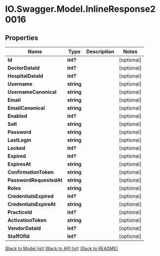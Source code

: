 # IO.Swagger.Model.InlineResponse20016
## Properties

Name | Type | Description | Notes
------------ | ------------- | ------------- | -------------
**Id** | **int?** |  | [optional] 
**DoctorDataId** | **int?** |  | [optional] 
**HospitalDataId** | **int?** |  | [optional] 
**Username** | **string** |  | [optional] 
**UsernameCanonical** | **string** |  | [optional] 
**Email** | **string** |  | [optional] 
**EmailCanonical** | **string** |  | [optional] 
**Enabled** | **int?** |  | [optional] 
**Salt** | **string** |  | [optional] 
**Password** | **string** |  | [optional] 
**LastLogin** | **string** |  | [optional] 
**Locked** | **int?** |  | [optional] 
**Expired** | **int?** |  | [optional] 
**ExpiresAt** | **string** |  | [optional] 
**ConfirmationToken** | **string** |  | [optional] 
**PasswordRequestedAt** | **string** |  | [optional] 
**Roles** | **string** |  | [optional] 
**CredentialsExpired** | **int?** |  | [optional] 
**CredentialsExpireAt** | **string** |  | [optional] 
**PracticeId** | **int?** |  | [optional] 
**ActivationToken** | **string** |  | [optional] 
**VendorDataId** | **int?** |  | [optional] 
**StaffOfId** | **int?** |  | [optional] 

[[Back to Model list]](../README.md#documentation-for-models) [[Back to API list]](../README.md#documentation-for-api-endpoints) [[Back to README]](../README.md)

